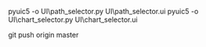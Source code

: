 pyuic5 -o UI\path_selector.py UI\path_selector.ui
pyuic5 -o UI\chart_selector.py  UI\chart_selector.ui

git push origin master